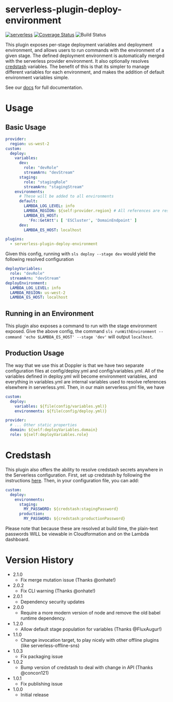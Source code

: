 # serverless-plugin-deploy-environment
[![serverless](http://public.serverless.com/badges/v3.svg)](http://www.serverless.com)
[![Coverage Status](https://coveralls.io/repos/github/DopplerLabs/serverless-plugin-deploy-environment/badge.svg?branch=develop)](https://coveralls.io/github/DopplerLabs/serverless-plugin-deploy-environment?branch=develop)
![Build Status](https://github.com/jacob-meacham/serverless-plugin-deploy-environment/actions/workflows/ci.yml/badge.svg)

This plugin exposes per-stage deployment variables and deployment environment, and allows users to run commands with the environment of a given stage. The defined deployment environment is automatically merged with the serverless provider environment. It also optionally resolves [credstash](https://github.com/fugue/credstash) variables. The benefit of this is that its simpler to manage different variables for each environment, and makes the addition of default environment variables simple.

See our [docs](https://jemonjam.com/serverless-plugin-deploy-environment ) for full documentation.

# Usage
## Basic Usage
```yaml
provider:
  region: us-west-2
custom:
  deploy:
    variables:
      dev:
        role: "devRole"
        streamArn: "devStream"
      staging:
        role: "stagingRole"
        streamArn: "stagingStream"
    environments:
      # These will be added to all environments
      default:
        LAMBDA_LOG_LEVEL: info
        LAMBDA_REGION: ${self:provider.region} # All references are resolved
        LAMBDA_ES_HOST:
          'Fn::GetAtt': [ 'ESCluster', 'DomainEndpoint' ]
      dev:
        LAMBDA_ES_HOST: localhost

plugins:
  - serverless-plugin-deploy-environment
```

Given this config, running with `sls deploy --stage dev` would yield the following resolved configuration
```yaml
deployVariables:
  role: "devRole"
  streamArn: "devStream"
deployEnvironment:
  LAMBDA_LOG_LEVEL: info
  LAMBDA_REGION: us-west-2
  LAMBDA_ES_HOST: localhost
```

## Running in an Environment
This plugin also exposes a command to run with the stage environment exposed. Give the above config, the command
`sls runWithEnvironment --command 'echo $LAMBDA_ES_HOST' --stage 'dev'` will output `localhost`.

## Production Usage
The way that we use this at Doppler is that we have two separate configuration files at config/deploy.yml and config/variables.yml. All of the variables defined in deploy.yml will become environment variables, and everything in variables.yml are internal variables used to resolve references elsewhere in serverless.yml. Then, in our main serverless.yml file, we have

```yaml
custom:
  deploy:
    variables: ${file(config/variables.yml)}
    environments: ${file(config/deploy.yml)}

provider:
  # ... Other static properties
  domain: ${self:deployVariables.domain}
  role: ${self:deployVariables.role}
```

# Credstash
This plugin also offers the ability to resolve credstash secrets anywhere in the Serverless configuration. First, set up credstash by following the instructions [here](https://github.com/fugue/credstash). Then, in your configuration file, you can add:

```yaml
custom:
  deploy:
    environments:
      staging:
        MY_PASSWORD: ${credstash:stagingPassword}
      production:
        MY_PASSWORD: ${credstash:productionPassword}


```

Please note that because these are resolved at build time, the plain-text passwords WILL be viewable in Cloudformation and on the Lambda dashboard.

# Version History
* 2.1.0
  - Fix merge mutation issue (Thanks @onhate!)
* 2.0.2
  - Fix CLI warning (Thanks @onhate!)
* 2.0.1
  - Dependency security updates
* 2.0.0
  - Require a more modern version of node and remove the old babel runtime dependency.
* 1.2.0
  - Allow default stage population for variables (Thanks @FluxAugur!)
* 1.1.0
  - Change invocation target, to play nicely with other offline plugins (like serverless-offline-sns)
* 1.0.3
  - Fix packaging issue
* 1.0.2
  - Bump version of credstash to deal with change in API (Thanks @concon121)
* 1.0.1
  - Fix publishing issue
* 1.0.0
  - Initial release
